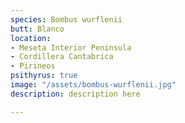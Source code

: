 ```yaml
---
species: Bombus wurflenii
butt: Blanco
location:
- Meseta Interior Peninsula
- Cordillera Cantabrica
- Pirineos
psithyrus: true
image: "/assets/bombus-wurflenii.jpg"
description: description here

---
```

